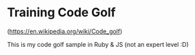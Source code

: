 # Training Code Golf

(https://en.wikipedia.org/wiki/Code_golf)

This is my code golf sample in Ruby & JS (not an expert level :D)